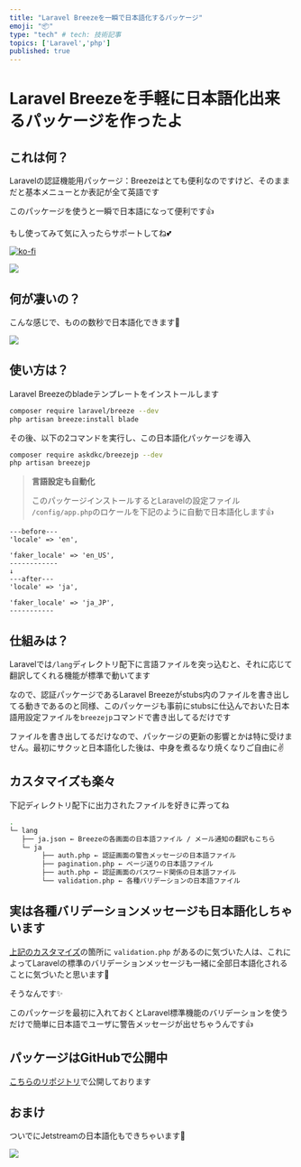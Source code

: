 ```yaml
---
title: "Laravel Breezeを一瞬で日本語化するパッケージ"
emoji: "📦"
type: "tech" # tech: 技術記事
topics: ['Laravel','php']
published: true
---
```

# Laravel Breezeを手軽に日本語化出来るパッケージを作ったよ
## これは何？
Laravelの認証機能用パッケージ：Breezeはとても便利なのですけど、そのままだと基本メニューとか表記が全て英語です

このパッケージを使うと一瞬で日本語になって便利です👍

もし使ってみて気に入ったらサポートしてね💕

[![ko-fi](https://ko-fi.com/img/githubbutton_sm.svg)](https://ko-fi.com/X7X8O7KCU)

 [![](https://img.shields.io/static/v1?label=Sponsor&message=%E2%9D%A4&logo=GitHub&color=%23fe8e86)](https://github.com/sponsors/askdkc)

## 何が凄いの？
こんな感じで、ものの数秒で日本語化できます💪

![](https://storage.googleapis.com/zenn-user-upload/87b1bb61b90f-20221028.gif)

## 使い方は？
Laravel Breezeのbladeテンプレートをインストールします
```bash
composer require laravel/breeze --dev
php artisan breeze:install blade
```

その後、以下の2コマンドを実行し、この日本語化パッケージを導入

```bash
composer require askdkc/breezejp --dev
php artisan breezejp
```

> **言語設定も自動化**
> 
> このパッケージインストールするとLaravelの設定ファイル
> `/config/app.php`のロケールを下記のように自動で日本語化します👍

```vim
---before---
'locale' => 'en',

'faker_locale' => 'en_US',
------------
↓
---after---
'locale' => 'ja',

'faker_locale' => 'ja_JP',
-----------
```

## 仕組みは？
Laravelでは`/lang`ディレクトリ配下に言語ファイルを突っ込むと、それに応じて翻訳してくれる機能が標準で動いてます

なので、認証パッケージであるLaravel Breezeがstubs内のファイルを書き出してる動きであるのと同様、このパッケージも事前にstubsに仕込んでおいた日本語用設定ファイルを`breezejp`コマンドで書き出してるだけです

ファイルを書き出してるだけなので、パッケージの更新の影響とかは特に受けません。最初にサクッと日本語化した後は、中身を煮るなり焼くなりご自由に✌️

## カスタマイズも楽々

下記ディレクトリ配下に出力されたファイルを好きに弄ってね

```bash
.
└─ lang
   ├── ja.json ← Breezeの各画面の日本語ファイル / メール通知の翻訳もこちら
   └─ ja
        ├── auth.php ← 認証画面の警告メッセージの日本語ファイル
        ├── pagination.php ← ページ送りの日本語ファイル
        ├── auth.php ← 認証画面のパスワード関係の日本語ファイル
        └── validation.php ← 各種バリデーションの日本語ファイル
```

## 実は各種バリデーションメッセージも日本語化しちゃいます
[上記のカスタマイズ](#カスタマイズも楽)の箇所に `validation.php` があるのに気づいた人は、これによってLaravelの標準のバリデーションメッセージも一緒に全部日本語化されることに気づいたと思います👀

そうなんです✨

このパッケージを最初に入れておくとLaravel標準機能のバリデーションを使うだけで簡単に日本語でユーザに警告メッセージが出せちゃうんです👍

## パッケージはGitHubで公開中

[こちらのリポジトリ](https://github.com/askdkc/breezejp)で公開しております

## おまけ
ついでにJetstreamの日本語化もできちゃいます🤫

![](https://user-images.githubusercontent.com/7894265/208773006-2feea23e-ca45-4d40-9911-49f03db9ed4d.png)


